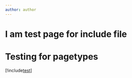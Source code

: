 ```yaml
---
author: author
---
```


# I am test page for include file

# Testing for pagetypes
[!include[test](../includes/FileUnderIncludes.md)]